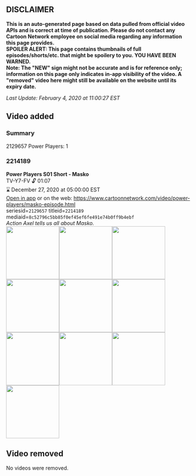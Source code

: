 ## DISCLAIMER
**This is an auto-generated page based on data pulled from official video APIs and is correct at time of publication. Please do not contact any Cartoon Network employee on social media regarding any information this page provides.**  
**SPOILER ALERT: This page contains thumbnails of full episodes/shorts/etc. that might be spoilery to you. YOU HAVE BEEN WARNED.**  
**Note: The "NEW" sign might not be accurate and is for reference only; information on this page only indicates in-app visibility of the video. A "removed" video here might still be available on the website until its expiry date.**  

_Last Update: February 4, 2020 at 11:00:27 EST_
## Video added
### Summary
2129657 Power Players: 1  
### 2214189
**Power Players S01 Short - Masko**  
TV-Y7-FV 🔓 01:07  
⌛ December 27, 2020 at 05:00:00 EST  
[Open in app](https://tinyurl.com/rqcr9ub) or on the web: https://www.cartoonnetwork.com/video/power-players/masko-episode.html  
seriesid=`2129657` titleid=`2214189` mediaid=`8c52796c5bb85f0ef45ef6fe491e74b0ff9b4ebf`  
_Action Axel tells us all about Masko._  
<a href="https://s3.amazonaws.com/cartoonorchestrator/2214189_001_1280x720.jpg"><img src="https://s3.amazonaws.com/cartoonorchestrator/2214189_001_640x360.jpg" height="144px" /></a><a href="https://s3.amazonaws.com/cartoonorchestrator/2214189_002_1280x720.jpg"><img src="https://s3.amazonaws.com/cartoonorchestrator/2214189_002_640x360.jpg" height="144px" /></a><a href="https://s3.amazonaws.com/cartoonorchestrator/2214189_003_1280x720.jpg"><img src="https://s3.amazonaws.com/cartoonorchestrator/2214189_003_640x360.jpg" height="144px" /></a><a href="https://s3.amazonaws.com/cartoonorchestrator/2214189_004_1280x720.jpg"><img src="https://s3.amazonaws.com/cartoonorchestrator/2214189_004_640x360.jpg" height="144px" /></a><a href="https://s3.amazonaws.com/cartoonorchestrator/2214189_005_1280x720.jpg"><img src="https://s3.amazonaws.com/cartoonorchestrator/2214189_005_640x360.jpg" height="144px" /></a><a href="https://s3.amazonaws.com/cartoonorchestrator/2214189_006_1280x720.jpg"><img src="https://s3.amazonaws.com/cartoonorchestrator/2214189_006_640x360.jpg" height="144px" /></a><a href="https://s3.amazonaws.com/cartoonorchestrator/2214189_007_1280x720.jpg"><img src="https://s3.amazonaws.com/cartoonorchestrator/2214189_007_640x360.jpg" height="144px" /></a><a href="https://s3.amazonaws.com/cartoonorchestrator/2214189_008_1280x720.jpg"><img src="https://s3.amazonaws.com/cartoonorchestrator/2214189_008_640x360.jpg" height="144px" /></a><a href="https://s3.amazonaws.com/cartoonorchestrator/2214189_009_1280x720.jpg"><img src="https://s3.amazonaws.com/cartoonorchestrator/2214189_009_640x360.jpg" height="144px" /></a><a href="https://s3.amazonaws.com/cartoonorchestrator/2214189_010_1280x720.jpg"><img src="https://s3.amazonaws.com/cartoonorchestrator/2214189_010_640x360.jpg" height="144px" /></a>
## Video removed
No videos were removed.  
